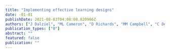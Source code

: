 ```yaml
---
title: "Implementing effective learning designs"
date: -01-01
publishDate: 2021-08-03T04:08:08.820966Z
authors: ["J Dalziel", "ML Cameron", "D Richards", "MM Campbell", "C Dennis", "E Dobozy", " ..."]
publication_types: ["0"]
abstract: ""
featured: false
publication: ""
---
```


